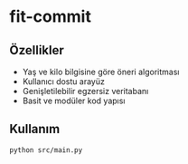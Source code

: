 # fit-commit
## Özellikler
- Yaş ve kilo bilgisine göre öneri algoritması
- Kullanıcı dostu arayüz
- Genişletilebilir egzersiz veritabanı
- Basit ve modüler kod yapısı

## Kullanım
```bash
python src/main.py
